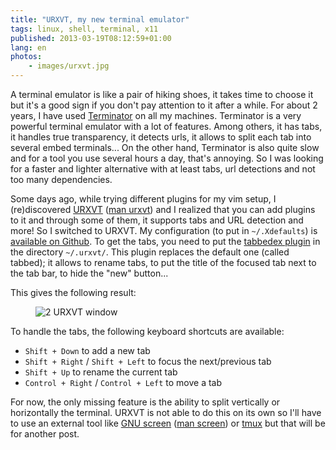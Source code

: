 ```yaml
---
title: "URXVT, my new terminal emulator"
tags: linux, shell, terminal, x11
published: 2013-03-19T08:12:59+01:00
lang: en
photos:
    - images/urxvt.jpg
---
```


A terminal emulator is like a pair of hiking shoes, it takes time to choose it
but it's a good sign if you don't pay attention to it after a while. For about 2
years, I have used [Terminator](http://www.tenshu.net/p/terminator.html) on all
my machines.  Terminator is a very powerful terminal emulator with a lot of
features. Among others, it has tabs, it handles true transparency, it detects
urls, it allows to split each tab into several embed terminals... On the other
hand, Terminator is also quite slow and for a tool you use several hours a day,
that's annoying. So I was looking for a faster and lighter alternative with at
least tabs, url detections and not too many dependencies.

Some days ago, while trying different plugins for my vim setup, I (re)discovered
[URXVT](http://software.schmorp.de/pkg/rxvt-unicode.html) ([man
urxvt](http://pwet.fr/man/linux/commandes/urxvt)) and I realized that you can
add plugins to it and through some of them, it supports tabs and URL detection
and more! So I switched to URXVT. My configuration (to put in
<code>~/.Xdefaults</code>) is [available on
Github](https://github.com/dpobel/config/blob/master/x/Xdefaults). To get the
tabs, you need to put the [tabbedex
plugin](https://github.com/stepb/urxvt-tabbedex) in the directory
<code>~/.urxvt/</code>. This plugin replaces the default one (called tabbed); it
allows to rename tabs, to put the title of the focused tab next to the tab bar,
to hide the "new" button...

This gives the following result:

<figure class="object-center"><img src="/images/urxvt.jpg" alt="2 URXVT
window"></figure>

To handle the tabs, the following keyboard shortcuts are available:

* <code>Shift + Down</code> to add a new tab
* <code>Shift + Right</code> / <code>Shift + Left</code> to focus the
  next/previous tab
* <code>Shift + Up</code> to rename the current tab
* <code>Control + Right</code> / <code>Control + Left</code> to move a tab

For now, the only missing feature is the ability to split vertically or
horizontally the terminal. URXVT is not able to do this on its own so I'll have
to use an external tool like [GNU screen](http://www.gnu.org/software/screen/)
([man screen](http://pwet.fr/man/linux/commandes/screen)) or
[tmux](http://tmux.sourceforge.net/) but that will be for another post.
